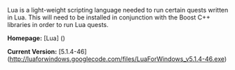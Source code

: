 Lua is a light-weight scripting language needed to run certain quests written in Lua. This will need to be installed in conjunction with the Boost C++ libraries in order to run Lua quests.

**Homepage:** [Lua] ()

**Current Version:** [5.1.4-46] (http://luaforwindows.googlecode.com/files/LuaForWindows_v5.1.4-46.exe)